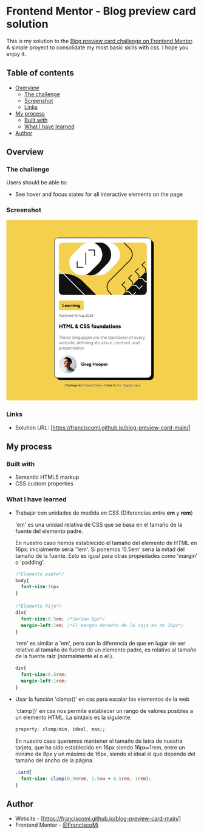 
# Frontend Mentor - Blog preview card solution 

This is my solution to the [Blog preview card challenge on Frontend Mentor](https://www.frontendmentor.io/challenges/blog-preview-card-ckPaj01IcS). A simple proyect to consolidate my most basic skills with css. I hope you enjoy it.

## Table of contents

- [Overview](#overview)
  - [The challenge](#the-challenge)
  - [Screenshot](#screenshot)
  - [Links](#links)
- [My process](#my-process)
  - [Built with](#built-with)
  - [What I have learned](#What-I-have-learned)
- [Author](#author)


## Overview

### The challenge

Users should be able to:

- See hover and focus states for all interactive elements on the page

### Screenshot

![](./images/screenshot.jpg)


### Links

- Solution URL: [https://franciscomi.github.io/blog-preview-card-main/]


## My process

### Built with

- Semantic HTML5 markup
- CSS custom properties

### What I have learned

- Trabajar con unidades de medida en CSS (Diferencias entre <b>em</b> y <b>rem</b>)

  'em' es una unidad relativa de CSS que se basa en el tamaño de la fuente del elemento padre. 
  
  En nuestro caso hemos establecido el tamaño del elemento <body> de HTML en 16px. <body> inicialmente sería '1em'. Si ponemos '0.5em' sería la mitad del tamaño de la fuente. Esto es igual para otras propiedades como 'margin' o 'padding'.

  ```css
  /*Elemento padre*/
  body{
    font-size:16px
  }

  /*Elemento hijo*/
  div{
    font-size:0.5em; /*Serían 8px*/
    margin-left:1em; /*El margen derecho de la caja es de 16px*/
  }
  ```

  'rem' es similar a 'em', pero con la diferencia de que en lugar de ser relativo al tamaño de fuente de un elemento padre, es relativo al tamaño de la fuente raíz (normalmente el <html> o el <body>).

  ```css
  div{
    font-size:0.5rem;
    margin-left:1rem;
  }
  ```


- Usar la función 'clamp()' en css para escalar los elementos de la web

  'clamp()' en css nos permite establecer un rango de valores posibles a un elemento HTML. La sintáxis es la siguiente:
  ```css
  property: clamp(min, ideal, max);
  ```
  En nuestro caso queremos mantener el tamaño de letra de nuestra tarjeta, que ha sido establecido en 16px siendo 16px=1rem, entre un mínimo de 8px y un máximo de 16px, siendo el ideal el que depende del tamaño del ancho de la página.

  ```css
  .card{
    font-size: clamp(0.50rem, 1.5vw + 0.5rem, 1rem); 
  }
  ```

## Author

- Website - [https://franciscomi.github.io/blog-preview-card-main/]
- Frontend Mentor - [@FranciscoMi](https://www.frontendmentor.io/profile/FranciscoMi)
